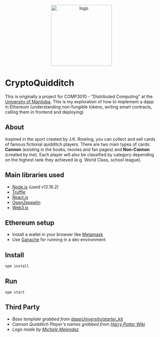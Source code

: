 <div align="center">
   <img src="./public/favicon.ico" alt="logo" width="200" />
</div>

# CryptoQuidditch
This is originally a project for COMP3010 - "Distributed Computing" at the [University of Manitoba](https://www.sci.umanitoba.ca/cs/). This is my exploration of how to implement a dapp in Ethereum (understanding non-fungible tokens, writing smart contracts, calling them in frontend and deploying)

## About
Inspired in the sport created by J.K. Rowling, you can collect and sell cards of famous fictional quidditch players. There are two main types of cards: **Cannon** (existing in the books, movies and fan pages) and **Non-Cannon** (created by me). Each player will also be classified by category depending on the highest rank they achieved (e.g. World Class, school league).

## Main libraries used
- [Node.js](https://nodejs.org/en/) (used v12.16.2)
- [Truffle](https://github.com/trufflesuite/truffle)
- [React.js](https://reactjs.org/)
- [OpenZeppelin](https://github.com/OpenZeppelin/openzeppelin-contracts)
- [Web3.js](https://web3js.readthedocs.io/en/v1.2.9/index.html)

## Ethereum setup
- Install a wallet in your browser like [Metamask](https://metamask.io/)
- Use [Ganache](https://www.trufflesuite.com/ganache) for running in a dev environment

## Install
```
npm install
```
## Run
```
npm start
```

## Third Party
- *Base template grabbed from [dappUniversity/starter_kit](https://github.com/dappuniversity/starter_kit)*
- *Cannon Quidditch Player's names grabbed from [Harry Potter Wiki](https://harrypotter.fandom.com/wiki/Quidditch)*
- *Logo made by [Michele Melendez](https://melenmiart.wixsite.com/website)*
